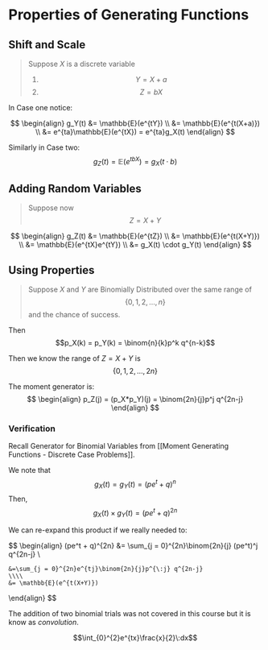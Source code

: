 # Properties of Generating Functions
## Shift and Scale
> Suppose $X$ is a discrete variable
> 1. $$Y = X + a$$
> 2. $$Z = bX$$

In Case one notice:

$$
\begin{align}
	g_Y(t) &= \mathbb{E}(e^{tY}) \\
		   &= \mathbb{E}(e^{t(X+a)}) \\
		   &= e^{ta}\mathbb{E}(e^{tX}) = e^{ta}g_X(t)
\end{align}
$$

Similarly in Case two:
$$g_Z(t) = \mathbb{E}(e^{tbX}) = g_X(t\cdot b)$$

## Adding Random Variables
> Suppose now $$Z = X + Y$$

$$
\begin{align}
	g_Z(t) &= \mathbb{E}(e^{tZ}) \\
		   &= \mathbb{E}(e^{t(X+Y)}) \\
		   &= \mathbb{E}(e^{tX}e^{tY}) \\
		   &= g_X(t) \cdot g_Y(t)
\end{align}
$$

## Using Properties
> Suppose $X$ and $Y$ are Binomially Distributed over the same range of $$\{0, 1, 2, \dotso, n\}$$ and the chance of success. 

Then $$p_X(k) = p_Y(k) = \binom{n}{k}p^k q^{n-k}$$

Then we know the range of $Z = X+Y$ is $$\{0, 1, 2, \dotso, 2n\}$$

The moment generator is:
$$
\begin{align}
	p_Z(j) = (p_X*p_Y)(j) = \binom{2n}{j}p^j q^{2n-j}
\end{align}
$$

### Verification
Recall Generator for Binomial Variables from [[Moment Generating Functions - Discrete Case Problems]]. 

We note that 
$$
g_X(t) = g_Y(t) = (pe^t + q)^n 
$$
Then, 
$$g_X(t) \times g_Y(t) =  (pe^t + q)^{2n} $$

We can re-expand this product if we really needed to:

$$
\begin{align}
	(pe^t + q)^{2n} &= \sum_{j = 0}^{2n}\binom{2n}{j} (pe^t)^j q^{2n-j} \\
	
	&=\sum_{j = 0}^{2n}e^{tj}\binom{2n}{j}p^{\:j} q^{2n-j}
	\\\\
	&= \mathbb{E}(e^{t(X+Y)})
\end{align}
$$

The addition of two binomial trials was not covered in this course but it is know as *convolution*.

$$\int_{0}^{2}e^{tx}\frac{x}{2}\:dx$$